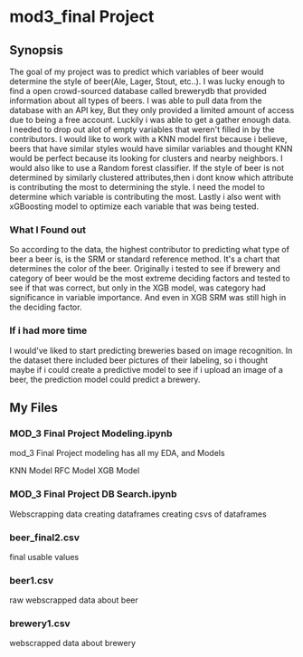 # mod3_final Project

## Synopsis

The goal of my project was to predict which variables of beer would determine the style of beer(Ale, Lager, Stout, etc..). I was lucky enough to find a open crowd-sourced database called brewerydb that provided information about all types of beers. I was able to pull data from the database with an API key, But they only provided a limited amount of access due to being a free account. Luckily i was able to get a gather enough data. I needed to drop out alot of empty variables that weren't filled in by the contributors. I would like to work with a KNN model first because i believe, beers that have similar styles would have similar variables and thought KNN would be perfect because its looking for clusters and nearby neighbors. I would also like to use a Random forest classifier. If the style of beer is not determined by similarly clustered attributes,then i dont know which attribute is contributing the most to determining the style. I need the model to determine which variable is contributing the most. Lastly i also went with xGBoosting model to optimize each variable that was being tested.

### What I Found out

So according to the data, the highest contributor to predicting what type of beer a beer is, is the SRM or standard reference method. It's a chart that determines the color of the beer. Originally i tested to see if brewery and category of beer would be the most extreme deciding factors and tested to see if that was correct, but only in the XGB model, was category had significance in variable importance. And even in XGB SRM was still high in the deciding factor.

### If i had more time

I would've liked to start predicting breweries based on image recognition. In the dataset there included beer pictures of their labeling, so i thought maybe if i could create a predictive model to see if i upload an image of a beer, the prediction model could predict a brewery.

## My Files

### MOD_3 Final Project Modeling.ipynb

mod_3 Final Project modeling has all my EDA, and Models

KNN Model
RFC Model
XGB Model

### MOD_3 Final Project DB Search.ipynb

Webscrapping data
creating dataframes
creating csvs of dataframes

### beer_final2.csv

final usable values

### beer1.csv

raw webscrapped data about beer

### brewery1.csv

webscrapped data about brewery
